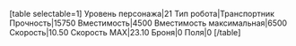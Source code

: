 [table selectable=1]
Уровень персонажа|21
Тип робота|Транспортник
Прочность|15750
Вместимость|4500
Вместимость максимальная|6500
Скорость|10.50
Скорость MAX|23.10
Броня|0
Поля|0
[/table]
